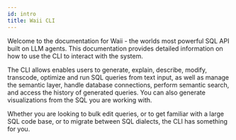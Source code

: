 ```yaml
---
id: intro
title: Waii CLI
---
```


Welcome to the documentation for Waii - the worlds most powerful SQL API built on LLM agents. This documentation provides detailed information on how to use the CLI to interact with the system.

The CLI allows enables users to generate, explain, describe, modify, transcode, optimize and run SQL queries from text input, as well as manage the semantic layer, handle database connections, perform semantic search, and access the history of generated queries. You can also generate visualizations from the SQL you are working with.

Whether you are looking to bulk edit queries, or to get familiar with a large SQL code base, or to migrate between SQL dialects, the CLI has something for you.